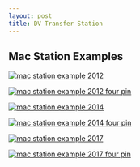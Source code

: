 ```yaml
---
layout: post
title: DV Transfer Station
---
```



## Mac Station Examples
<a href="{{ site.baseurl }}/images/macOS_Transfer-Station_Setup_2012.png"><img alt="mac station example 2012" src="{{ site.baseurl }}/images/macOS_Transfer-Station_Setup_2012.png"></a>

<a href="{{ site.baseurl }}/images/macOS_Transfer-Station_Setup_2012_4pin.png"><img alt="mac station example 2012 four pin" src="{{ site.baseurl }}/images/macOS_Transfer-Station_Setup_2012_4pin.png"></a>

<a href="{{ site.baseurl }}/images/macOS_Transfer-Station_Setup_2014.png"><img alt="mac station example 2014" src="{{ site.baseurl }}/images/macOS_Transfer-Station_Setup_2014.png"></a>

<a href="{{ site.baseurl }}/images/macOS_Transfer-Station_Setup_2014_4pin.png"><img alt="mac station example 2014 four pin" src="{{ site.baseurl }}/images/macOS_Transfer-Station_Setup_2014_4pin.png"></a>

<a href="{{ site.baseurl }}/images/macOS_Transfer-Station_Setup_2017.png"><img alt="mac station example 2017" src="{{ site.baseurl }}/images/macOS_Transfer-Station_Setup_2017.png"></a>

<a href="{{ site.baseurl }}/images/macOS_Transfer-Station_Setup_2017_4pin.png"><img alt="mac station example 2017 four pin" src="{{ site.baseurl }}/images/macOS_Transfer-Station_Setup_2017_4pin.png"></a>

